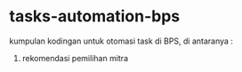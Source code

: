 # tasks-automation-bps
kumpulan kodingan untuk otomasi task di BPS, di antaranya :

  1. rekomendasi pemilihan mitra
